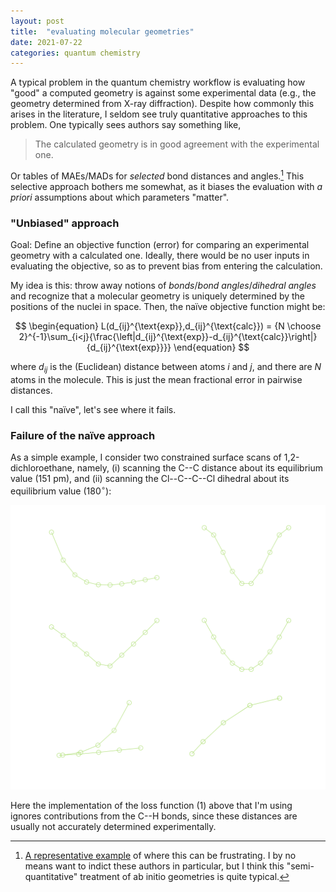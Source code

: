 ```yaml
---
layout: post
title:  "evaluating molecular geometries"
date: 2021-07-22
categories: quantum chemistry
---
```


A typical problem in the quantum chemistry workflow is evaluating how "good" a computed geometry is against some experimental data (e.g., the geometry determined from X-ray diffraction). Despite how commonly this arises in the literature, I seldom see truly quantitative approaches to this problem. One typically sees authors say something like,

> The calculated geometry is in good agreement with the experimental one.

Or tables of MAEs/MADs for *selected* bond distances and angles.[^1] This selective approach bothers me somewhat, as it biases the evaluation with *a priori* assumptions about which parameters "matter".

### "Unbiased" approach

Goal: Define an objective function (error) for comparing an experimental geometry with a calculated one. Ideally, there would be no user inputs in evaluating the objective, so as to prevent bias from entering the calculation.

My idea is this: throw away notions of *bonds*/*bond angles*/*dihedral angles* and recognize that a molecular geometry is uniquely determined by the positions of the nuclei in space. Then, the na&iuml;ve objective function might be:

$$ 	\begin{equation}
			L(d_{ij}^{\text{exp}},d_{ij}^{\text{calc}}) = {N \choose 2}^{-1}\sum_{i<j}{\frac{\left|d_{ij}^{\text{exp}}-d_{ij}^{\text{calc}}\right|}{d_{ij}^{\text{exp}}}}
		\end{equation} $$

where $d_{ij}$ is the (Euclidean) distance between atoms $i$ and $j$, and there are $N$ atoms in the molecule. This is just the mean fractional error in pairwise distances.

I call this "na&iuml;ve", let's see where it fails.

### Failure of the na&iuml;ve approach

As a simple example, I consider two constrained surface scans of 1,2-dichloroethane, namely, (i) scanning the C--C distance about its equilibrium value (151 pm), and (ii) scanning the Cl--C--C--Cl dihedral about its equilibrium value (180$^\circ$):

![naive_loss](/assets/evaluating-geometries/naive_loss.svg)

Here the implementation of the loss function $(1)$ above that I'm using ignores contributions from the C--H bonds, since these distances are usually not accurately determined experimentally.

[^1]: [A representative example](https://pubs.acs.org/doi/10.1021/ct200187d) of where this can be frustrating. I by no means want to indict these authors in particular, but I think this "semi-quantitative" treatment of ab initio geometries is quite typical.
